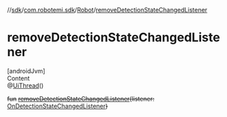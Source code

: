 //[sdk](../../../index.md)/[com.robotemi.sdk](../index.md)/[Robot](index.md)/[removeDetectionStateChangedListener](remove-detection-state-changed-listener.md)



# removeDetectionStateChangedListener  
[androidJvm]  
Content  
@[UiThread](https://developer.android.com/reference/kotlin/androidx/annotation/UiThread.html)()  
  
~~fun~~ [~~removeDetectionStateChangedListener~~](remove-detection-state-changed-listener.md)~~(~~~~listener~~~~:~~ [OnDetectionStateChangedListener](../../com.robotemi.sdk.listeners/-on-detection-state-changed-listener/index.md)~~)~~  



